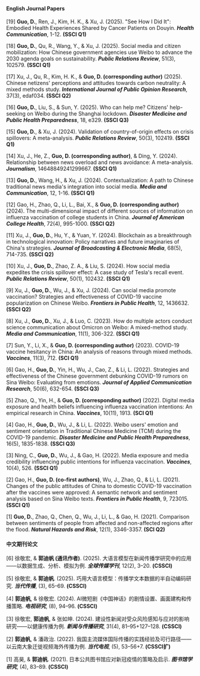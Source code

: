 #### English Journal Papers

[19] **Guo, D.**, Ren, J., Kim, H. K., & Xu, J. (2025). "See How I Did It": Embodied Health Experiences Shared by Cancer Patients on Douyin. ***Health Communication***, 1-12. **(SSCI Q1)**

[18] **Guo, D.**, Qu, R., Wang, Y., & Xu, J. (2025). Social media and citizen mobilization: How Chinese government agencies use Weibo to advance the 2030 agenda goals on sustainability. ***Public Relations Review***, 51(3), 102579. **(SSCI Q1)**

[17] Xu, J., Qu, R., Kim, H. K., & **Guo, D. (corresponding author)** (2025). Chinese netizens' perceptions and attitudes towards carbon neutrality: A mixed methods study. ***International Journal of Public Opinion Research***, 37(3), edaf034. **(SSCI Q2)**

[16] **Guo, D.**, Liu, S., & Sun, Y. (2025). Who can help me? Citizens' help-seeking on Weibo during the Shanghai lockdown. ***Disaster Medicine and Public Health Preparedness***, 18, e329. **(SSCI Q3)**

[15] **Guo, D.**, & Xu, J. (2024). Validation of country-of-origin effects on crisis spillovers: A meta-analysis. ***Public Relations Review***, 50(3), 102419. **(SSCI Q1)**

[14] Xu, J., He, Z., **Guo, D. (corresponding author)**, & Ding, Y. (2024). Relationship between news overload and news avoidance: A meta-analysis. ***Journalism***, 14648849241299667. **(SSCI Q1)**

[13] **Guo, D.**, Wang, H., & Xu, J. (2024). Contextualization: A path to Chinese traditional news media's integration into social media. ***Media and Communication***, 12, 1-16. **(SSCI Q1)**

[12] Gao, H., Zhao, Q., Li, L., Bai, X., & **Guo, D. (corresponding author)** (2024). The multi-dimensional impact of different sources of information on influenza vaccination of college students in China. ***Journal of American College Health***, 72(4), 995-1000. **(SSCI Q2)**

[11] Xu, J., **Guo, D.**, Hu, Y., & Yuan, Y. (2024). Blockchain as a breakthrough in technological innovation: Policy narratives and future imaginaries of China's strategies. ***Journal of Broadcasting & Electronic Media***, 68(5), 714-735. **(SSCI Q2)**

[10] Xu, J., **Guo, D.**, Zhao, Z. A., & Liu, S. (2024). How social media expedites the crisis spillover effect: A case study of Tesla's recall event. ***Public Relations Review***, 50(1), 102432. **(SSCI Q1)**

[9] Xu, J., **Guo, D.**, Wu, J., & Xu, J. (2024). Can social media promote vaccination? Strategies and effectiveness of COVID-19 vaccine popularization on Chinese Weibo. ***Frontiers in Public Health***, 12, 1436632. **(SSCI Q2)**

[8] Xu, J., **Guo, D.**, Xu, J., & Luo, C. (2023). How do multiple actors conduct science communication about Omicron on Weibo: A mixed-method study. ***Media and Communication***, 11(1), 306-322. **(SSCI Q1)**

[7] Sun, Y., Li, X., & **Guo, D. (corresponding author)** (2023). COVID-19 vaccine hesitancy in China: An analysis of reasons through mixed methods. ***Vaccines***, 11(3), 712. **(SCI Q1)**

[6] Gao, H., **Guo, D.**, Yin, H., Wu, J., Cao, Z., & Li, L. (2022). Strategies and effectiveness of the Chinese government debunking COVID-19 rumors on Sina Weibo: Evaluating from emotions. ***Journal of Applied Communication Research***, 50(6), 632-654. **(SSCI Q3)**

[5] Zhao, Q., Yin, H., & **Guo, D. (corresponding author)** (2022). Digital media exposure and health beliefs influencing influenza vaccination intentions: An empirical research in China. ***Vaccines***, 10(11), 1913. **(SCI Q1)**

[4] Gao, H., **Guo, D.**, Wu, J., & Li, L. (2022). Weibo users' emotion and sentiment orientation in Traditional Chinese Medicine (TCM) during the COVID-19 pandemic. ***Disaster Medicine and Public Health Preparedness***, 16(5), 1835-1838. **(SSCI Q3)**

[3] Ning, C., **Guo, D.**, Wu, J., & Gao, H. (2022). Media exposure and media credibility influencing public intentions for influenza vaccination. ***Vaccines***, 10(4), 526. **(SSCI Q1)**

[2] Gao, H., **Guo, D. (co-first authors)**, Wu, J., Zhao, Q., & Li, L. (2021). Changes of the public attitudes of China to domestic COVID-19 vaccination after the vaccines were approved: A semantic network and sentiment analysis based on Sina Weibo texts. ***Frontiers in Public Health***, 9, 723015. **(SSCI Q1)**

[1] **Guo, D.**, Zhao, Q., Chen, Q., Wu, J., Li, L., & Gao, H. (2021). Comparison between sentiments of people from affected and non-affected regions after the flood. ***Natural Hazards and Risk***, 12(1), 3346-3357. **(SCI Q2)**


#### 中文期刊论文

[6] 徐敬宏, & **郭迪帆 (通讯作者)**. (2025). 大语言模型在新闻传播学研究中的应用——以数据生成、分析、模拟为例. ***全球传媒学刊***, 12(2), 3–20. **(CSSCI)**

[5] 徐敬宏, & **郭迪帆**. (2025). 巧用大语言模型：传播学文本数据的半自动编码研究. ***当代传播***, (3), 65–69. **(CSSCI)**

[4] **郭迪帆**, & 徐敬宏. (2024). AI微短剧《中国神话》的剧情设置、画面建构和传播策略. ***电视研究***, (8), 94–96. **(CSSCI)**

[3] 徐敬宏, **郭迪帆**, & 张如坤. (2024). 建设性新闻对受众风险感知与应对的影响研究——以健康传播为例. ***新闻与传播研究***, 31(4), 81–95+127–128. **(CSSCI)**

[2] **郭迪帆**, & 潘政治. (2022). 我国主流媒体国际传播的实践经验及可行路径——以云南大象迁徙视频海外传播为例. ***当代电视***, (5), 53–56+7. **(CSSCI扩)**

[1] 高昊, & **郭迪帆**. (2021). 日本公共图书馆应对新冠疫情的策略及启示. ***图书馆学研究***, (4), 83–89. **(CSSCI)**
